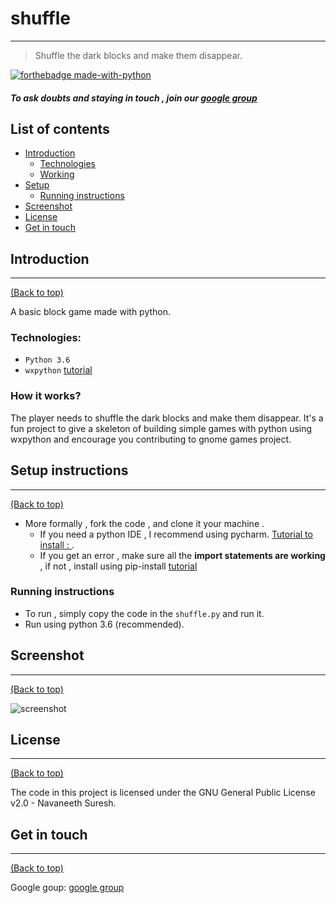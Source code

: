 # shuffle
---
> Shuffle the dark blocks and make them disappear.

[![forthebadge made-with-python](http://ForTheBadge.com/images/badges/made-with-python.svg)](https://www.python.org/) 


##### To ask doubts and staying in touch , join our [google group](https://groups.google.com/forum/#!forum/shuffle-devel/)


## List of contents

- [Introduction](#introduction)
  - [Technologies](#technologies)
  - [Working](#how-it-works)
- [Setup](#setup-instructions)
  - [Running instructions](#running-instructions)
- [Screenshot](#screenshot)
- [License](#license)
- [Get in touch](#get-in-touch)



## Introduction
---
[(Back to top)](#list-of-contents)

A basic block game made with python.

### Technologies:
- `Python 3.6`
- `wxpython` [tutorial](https://wxpython.org/pages/overview/index.html)

### How it works?
The player needs to shuffle the dark blocks and make them disappear. 
It's a fun project to give a skeleton of building simple games with python using wxpython and encourage you contributing to gnome games project.



## Setup instructions
---
[(Back to top)](#list-of-contents)

- More formally , fork the code , and clone it your machine .
  - If you need a python IDE , I recommend using pycharm. [Tutorial to install : ](https://www.youtube.com/watch?v=QzcaEELafkE).
  - If you get an error , make sure all the **import statements are working** , if not , install using pip-install [tutorial](https://www.youtube.com/watch?v=237dNNQhD3Q)


### Running instructions
- To run , simply copy the code in the `shuffle.py` and run it.
- Run using python 3.6 (recommended).



## Screenshot
---
[(Back to top)](#list-of-contents)

![screenshot](https://user-images.githubusercontent.com/30645315/49496988-49617100-f88d-11e8-99b0-e5f1cf560e91.png)


## License
---
[(Back to top)](#list-of-contents)

The code in this project is licensed under the GNU General Public License v2.0 - Navaneeth Suresh.


## Get in touch
---
[(Back to top)](#list-of-contents)

Google goup: [google group](https://groups.google.com/forum/#!forum/shuffle-devel/)

